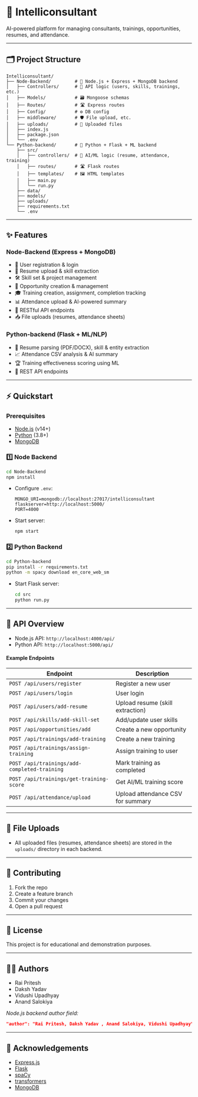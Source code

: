 # 🚀 Intelliconsultant

AI-powered platform for managing consultants, trainings, opportunities, resumes, and attendance.

---

## 🗂️ Project Structure

```
Intelliconsultant/
├── Node-Backend/         # 🚦 Node.js + Express + MongoDB backend
│   ├── Controllers/      # 🧩 API logic (users, skills, trainings, etc.)
│   ├── Models/           # 🗃️ Mongoose schemas
│   ├── Routes/           # 🛣️ Express routes
│   ├── Config/           # ⚙️ DB config
│   ├── middleware/       # 🛡️ File upload, etc.
│   ├── uploads/          # 📁 Uploaded files
│   ├── index.js
│   ├── package.json
│   └── .env
└── Python-backend/       # 🤖 Python + Flask + ML backend
    ├── src/
    │   ├── controllers/  # 🧠 AI/ML logic (resume, attendance, training)
    │   ├── routes/       # 🛣️ Flask routes
    │   ├── templates/    # 🖼️ HTML templates
    │   ├── main.py
    │   └── run.py
    ├── data/
    ├── models/
    ├── uploads/
    ├── requirements.txt
    └── .env
```

---

## ✨ Features

### Node-Backend (Express + MongoDB)
- 👤 User registration & login
- 📄 Resume upload & skill extraction
- 🛠️ Skill set & project management
- 💼 Opportunity creation & management
- 🎓 Training creation, assignment, completion tracking
- 📊 Attendance upload & AI-powered summary
- 🔗 RESTful API endpoints
- 📥 File uploads (resumes, attendance sheets)

### Python-backend (Flask + ML/NLP)
- 🧾 Resume parsing (PDF/DOCX), skill & entity extraction
- 📈 Attendance CSV analysis & AI summary
- 🏆 Training effectiveness scoring using ML
- 🔗 REST API endpoints

---

## ⚡ Quickstart

### Prerequisites
- [Node.js](https://nodejs.org/) (v14+)
- [Python](https://www.python.org/) (3.8+)
- [MongoDB](https://www.mongodb.com/)

### 1️⃣ Node Backend

```sh
cd Node-Backend
npm install
```
- Configure `.env`:
  ```
  MONGO_URI=mongodb://localhost:27017/intelliconsultant
  flaskserver=http://localhost:5000/
  PORT=4000
  ```
- Start server:
  ```sh
  npm start
  ```

### 2️⃣ Python Backend

```sh
cd Python-backend
pip install -r requirements.txt
python -m spacy download en_core_web_sm
```
- Start Flask server:
  ```sh
  cd src
  python run.py
  ```

---

## 🔌 API Overview

- Node.js API: `http://localhost:4000/api/`
- Python API: `http://localhost:5000/api/`

#### Example Endpoints

| Endpoint                        | Description                       |
|----------------------------------|-----------------------------------|
| `POST /api/users/register`       | Register a new user               |
| `POST /api/users/login`          | User login                        |
| `POST /api/users/add-resume`     | Upload resume (skill extraction)  |
| `POST /api/skills/add-skill-set` | Add/update user skills            |
| `POST /api/opportunities/add`    | Create a new opportunity          |
| `POST /api/trainings/add-training` | Create a new training           |
| `POST /api/trainings/assign-training` | Assign training to user      |
| `POST /api/trainings/add-completed-training` | Mark training as completed |
| `POST /api/trainings/get-training-score` | Get AI/ML training score   |
| `POST /api/attendance/upload`    | Upload attendance CSV for summary |

---

## 📁 File Uploads

- All uploaded files (resumes, attendance sheets) are stored in the `uploads/` directory in each backend.

---

## 🤝 Contributing

1. Fork the repo
2. Create a feature branch
3. Commit your changes
4. Open a pull request

---

## 📜 License

This project is for educational and demonstration purposes.

---

## 👨‍💻 Authors

- Rai Pritesh
- Daksh Yadav
- Vidushi Upadhyay
- Anand Salokiya


_Node.js backend author field:_
```json
"author": "Rai Pritesh, Daksh Yadav , Anand Salokiya, Vidushi Upadhyay",
```

---

## 🙏 Acknowledgements

- [Express.js](https://expressjs.com/)
- [Flask](https://flask.palletsprojects.com/)
- [spaCy](https://spacy.io/)
- [transformers](https://huggingface.co/transformers/)
- [MongoDB](https://www.mongodb.com/)
